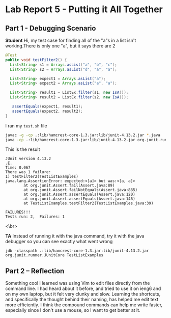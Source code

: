 # Lab Report 5 - Putting it All Together

## Part 1 - Debugging Scenario

**Student**
 Hi, my test case for finding all of the "a"s in a list isn't working.There is only one "a", but it says there are 2

```java
@Test
public void testFilter2() {
  List<String> s1 = Arrays.asList("a", "b", "c");
  List<String> s2 = Arrays.asList("d", "a", "a");

  List<String> expect1 = Arrays.asList("a");
  List<String> expect2 = Arrays.asList("a", "a");

  List<String> result1 = ListEx.filter(s1, new IsA());
  List<String> result2 = ListEx.filter(s2, new IsA());

   assertEquals(expect1, result1);
   assertEquals(expect2, result2);
}
```
I ran my `test.sh` file
```bash
javac -g -cp .:lib/hamcrest-core-1.3.jar:lib/junit-4.13.2.jar *.java
java -cp .:lib/hamcrest-core-1.3.jar:lib/junit-4.13.2.jar org.junit.runner.JUnitCore TestListExamples
```
This is the result
```
JUnit version 4.13.2
.E.
Time: 0.067
There was 1 failure:
1) testFilter2(TestListExamples)
java.lang.AssertionError: expected:<[a]> but was:<[a, a]>
        at org.junit.Assert.fail(Assert.java:89)
        at org.junit.Assert.failNotEquals(Assert.java:835)
        at org.junit.Assert.assertEquals(Assert.java:120)
        at org.junit.Assert.assertEquals(Assert.java:146)
        at TestListExamples.testFilter2(TestListExamples.java:39)

FAILURES!!!
Tests run: 2,  Failures: 1
```


<\br>

**TA**
Instead of running it with the java command, try it with the java debugger so you can see exactly what went wrong
```
jdb -classpath .:lib/hamcrest-core-1.3.jar:lib/junit-4.13.2.jar org.junit.runner.JUnitCore TestListExamples
```






## Part 2 – Reflection
Something cool I learned was using Vim to edit files directly from the command line. 
I had heard about it before, and tried to use it on ieng6 and on my own laptop, but it 
felt very clunky and slow. Learning the shortcuts, and specifically the thought behind 
their naming, has helped me edit text more efficiently. 
I think the compound commands can help me write faster, especially since 
I don't use a mouse, so I want to get better at it.
